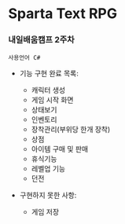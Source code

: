 # Sparta Text RPG
### 내일배움캠프 2주차

```
사용언어 C#
```

- 기능 구현 완료 목록:
  - 캐릭터 생성
  - 게임 시작 화면
  - 상태보기
  - 인벤토리
  - 장착관리(부위당 한개 장착)
  - 상점
  - 아이템 구매 및 판매
  - 휴식기능
  - 레벨업 기능
  - 던전
 
- 구현하지 못한 사항:
  - 게임 저장
